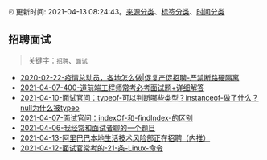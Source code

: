 :alarm_clock: 更新时间: 2021-04-13 08:24:43。[来源分类](../README.md)、[标签分类](../TAGS.md)、[时间分类](../TIMELINE.md)

## 招聘面试


> 关键字：`招聘`、`面试`



- [2020-02-22-疫情总动员，各地怎么做|促复产促招聘-严禁断路硬隔离](http://m.china.caixin.com/m/2020-02-22/101519091.html) 
- [2021-04-07-400-道前端工程师常考必考面试题+详细解答](https://www.ershicimi.com/p/d5e56fb48efa0b27c01eb5844afe62dd) 
- [2021-04-10-面试官问：typeof-可以判断哪些类型？instanceof-做了什么？null为什么被typeo](https://www.ershicimi.com/p/00b2858dd2cca528e41c3cc38a5249ae) 
- [2021-04-07-面试官问：indexOf-和-findIndex-的区别](https://www.ershicimi.com/p/8ed0e8673b0041d8cada9645ba128205) 
- [2021-04-06-我经常和面试者聊的一个题目](https://www.ershicimi.com/p/a5d52276ba839bc69dcc08a851e8fbca) 
- [2021-04-13-阿里巴巴本地生活技术风险部正在招聘（内推）](https://www.v2ex.com/t/770333) 
- [2021-04-12-面试官常考的-21-条-Linux-命令](https://sec.thief.one/article_content?a_id=beb9f32e4ca4505734f45a73a4ee7f74) 